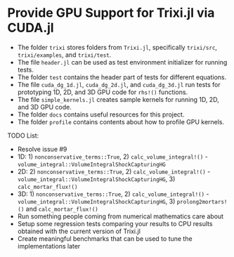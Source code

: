 # Provide GPU Support for Trixi.jl via CUDA.jl

- The folder `trixi` stores folders from `Trixi.jl`, specifically `trixi/src`, `trixi/examples`, and `trixi/test`.
- The file `header.jl` can be used as test environment initializer for running tests.
- The folder `test` contains the header part of tests for different equations.
- The file `cuda_dg_1d.jl`, `cuda_dg_2d.jl`, and `cuda_dg_3d.jl` run tests for prototyping 1D, 2D, and 3D GPU code for `rhs!()` functions.
- The file `simple_kernels.jl` creates sample kernels for running 1D, 2D, and 3D GPU code.
- The folder `docs` contains useful resources for this project.
- The folder `profile` contains contents about how to profile GPU kernels.

TODO List:
- Resolve issue #9
- 1D: 1) `nonconservative_terms::True`, 2) `calc_volume_integral!()` - `volume_integral::VolumeIntegralShockCapturingHG`
- 2D: 2) `nonconservative_terms::True`, 2) `calc_volume_integral!()` - `volume_integral::VolumeIntegralShockCapturingHG`, 3) `calc_mortar_flux!()`
- 3D: 1) `nonconservative_terms::True`, 2) `calc_volume_integral!()` - `volume_integral::VolumeIntegralShockCapturingHG`, 3) `prolong2mortars!()` and `calc_mortar_flux!()` 
- Run something people coming from numerical mathematics care about
- Setup some regression tests comparing your results to CPU results obtained with the current version of Trixi.jl
- Create meaningful benchmarks that can be used to tune the implementations later
